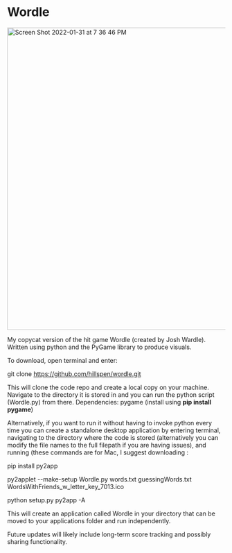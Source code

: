 # Wordle

<img width="697" alt="Screen Shot 2022-01-31 at 7 36 46 PM" src="https://user-images.githubusercontent.com/64491468/151895732-61e8fbdc-728a-4403-93b0-267bea2ece79.png">


My copycat version of the hit game Wordle (created by Josh Wardle). Written using python and the PyGame library to produce visuals. 

To download, open terminal and enter:

git clone https://github.com/hillspen/wordle.git

This will clone the code repo and create a local copy on your machine. Navigate to the directory it is stored in and you can run the python script (Wordle.py) from there. Dependencies: pygame (install using **pip install pygame**)

Alternatively, if you want to run it without having to invoke python every time you can create a standalone desktop application by entering terminal, navigating to the directory where the code is stored (alternatively you can modify the file names to the full filepath if you are having issues), and running (these commands are for Mac, I suggest downloading :

pip install py2app

py2applet --make-setup Wordle.py words.txt guessingWords.txt WordsWithFriends_w_letter_key_7013.ico

python setup.py py2app -A


This will create an application called Wordle in your directory that can be moved to your applications folder and run independently. 

Future updates will likely include long-term score tracking and possibly sharing functionality.
